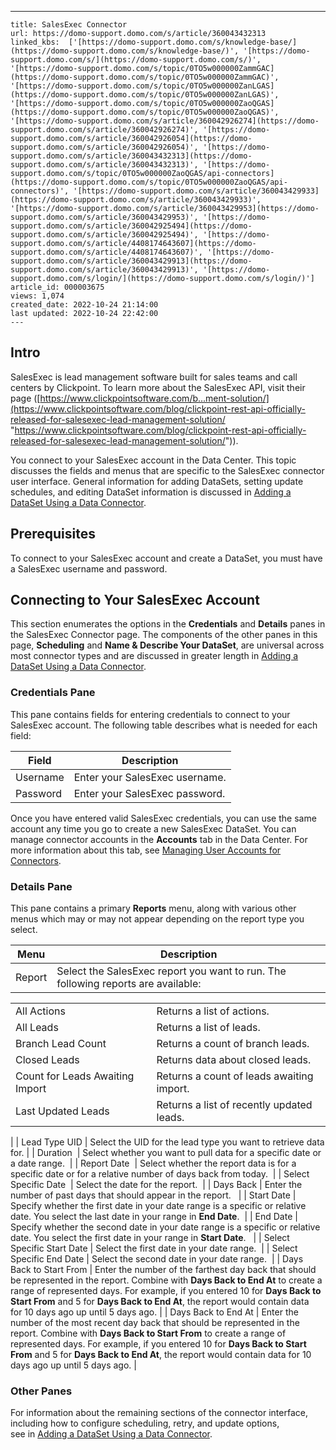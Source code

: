---
    title: SalesExec Connector
    url: https://domo-support.domo.com/s/article/360043432313
    linked_kbs:  ['[https://domo-support.domo.com/s/knowledge-base/](https://domo-support.domo.com/s/knowledge-base/)', '[https://domo-support.domo.com/s/](https://domo-support.domo.com/s/)', '[https://domo-support.domo.com/s/topic/0TO5w000000ZammGAC](https://domo-support.domo.com/s/topic/0TO5w000000ZammGAC)', '[https://domo-support.domo.com/s/topic/0TO5w000000ZanLGAS](https://domo-support.domo.com/s/topic/0TO5w000000ZanLGAS)', '[https://domo-support.domo.com/s/topic/0TO5w000000ZaoQGAS](https://domo-support.domo.com/s/topic/0TO5w000000ZaoQGAS)', '[https://domo-support.domo.com/s/article/360042926274](https://domo-support.domo.com/s/article/360042926274)', '[https://domo-support.domo.com/s/article/360042926054](https://domo-support.domo.com/s/article/360042926054)', '[https://domo-support.domo.com/s/article/360043432313](https://domo-support.domo.com/s/article/360043432313)', '[https://domo-support.domo.com/s/topic/0TO5w000000ZaoQGAS/api-connectors](https://domo-support.domo.com/s/topic/0TO5w000000ZaoQGAS/api-connectors)', '[https://domo-support.domo.com/s/article/360043429933](https://domo-support.domo.com/s/article/360043429933)', '[https://domo-support.domo.com/s/article/360043429953](https://domo-support.domo.com/s/article/360043429953)', '[https://domo-support.domo.com/s/article/360042925494](https://domo-support.domo.com/s/article/360042925494)', '[https://domo-support.domo.com/s/article/4408174643607](https://domo-support.domo.com/s/article/4408174643607)', '[https://domo-support.domo.com/s/article/360043429913](https://domo-support.domo.com/s/article/360043429913)', '[https://domo-support.domo.com/s/login/](https://domo-support.domo.com/s/login/)']
    article_id: 000003675
    views: 1,074
    created_date: 2022-10-24 21:14:00
    last updated: 2022-10-24 22:42:00
    ---



Intro
-----


SalesExec is lead management software built for sales teams and call centers by Clickpoint. To learn more about the SalesExec API, visit their page ([https://www.clickpointsoftware.com/b...ment-solution/](https://www.clickpointsoftware.com/blog/clickpoint-rest-api-officially-released-for-salesexec-lead-management-solution/ "https://www.clickpointsoftware.com/blog/clickpoint-rest-api-officially-released-for-salesexec-lead-management-solution/")).


You connect to your SalesExec account in the Data Center. This topic discusses the fields and menus that are specific to the SalesExec connector user interface. General information for adding DataSets, setting update schedules, and editing DataSet information is discussed in [Adding a DataSet Using a Data Connector](/s/article/360042926274 "Adding a DataSet Using a Data Connector").


Prerequisites
-------------


To connect to your SalesExec account and create a DataSet, you must have a SalesExec username and password.


Connecting to Your SalesExec Account
------------------------------------


This section enumerates the options in the **Credentials** and **Details** panes in the SalesExec Connector page. The components of the other panes in this page, **Scheduling** and **Name & Describe Your DataSet**, are universal across most connector types and are discussed in greater length in [Adding a DataSet Using a Data Connector](/s/article/360042926274 "Adding a DataSet Using a Data Connector").


### Credentials Pane


This pane contains fields for entering credentials to connect to your SalesExec account. The following table describes what is needed for each field:  




| Field | Description |
| --- | --- |
| Username | Enter your SalesExec username. |
| Password | Enter your SalesExec password. |


Once you have entered valid SalesExec credentials, you can use the same account any time you go to create a new SalesExec DataSet. You can manage connector accounts in the **Accounts** tab in the Data Center. For more information about this tab, see [Managing User Accounts for Connectors](/s/article/360042926054 "Managing User Accounts for Connectors").


### Details Pane


This pane contains a primary **Reports** menu, along with various other menus which may or may not appear depending on the report type you select.




| Menu | Description |
| --- | --- |
| Report | Select the SalesExec report you want to run. The following reports are available:

|  |  |
| --- | --- |
| All Actions | Returns a list of actions. |
| All Leads | Returns a list of leads. |
| Branch Lead Count | Returns a count of branch leads. |
| Closed Leads | Returns data about closed leads. |
| Count for Leads Awaiting Import | Returns a count of leads awaiting import. |
| Last Updated Leads | Returns a list of recently updated leads. |

 |
| Lead Type UID | Select the UID for the lead type you want to retrieve data for. |
| Duration  | Select whether you want to pull data for a specific date or a date range.  |
| Report Date  | Select whether the report data is for a specific date or for a relative number of days back from today.  |
| Select Specific Date  | Select the date for the report.  |
| Days Back | Enter the number of past days that should appear in the report.   |
| Start Date | Specify whether the first date in your date range is a specific or relative date. You select the last date in your range in **End Date**.  |
| End Date | Specify whether the second date in your date range is a specific or relative date. You select the first date in your range in **Start Date**.   |
| Select Specific Start Date | Select the first date in your date range.  |
| Select Specific End Date | Select the second date in your date range.  |
| Days Back to Start From | Enter the number of the farthest day back that should be represented in the report. Combine with **Days Back to End At** to create a range of represented days.
For example, if you entered 10 for **Days Back to Start From** and 5 for **Days Back to End At**, the report would contain data for 10 days ago up until 5 days ago. |
| Days Back to End At | Enter the number of the most recent day back that should be represented in the report. Combine with **Days Back to Start From** to create a range of represented days.
For example, if you entered 10 for **Days Back to Start From** and 5 for **Days Back to End At**, the report would contain data for 10 days ago up until 5 days ago. |


### Other Panes


For information about the remaining sections of the connector interface, including how to configure scheduling, retry, and update options, see in [Adding a DataSet Using a Data Connector](/s/article/360042926274 "Adding a DataSet Using a Data Connector").

